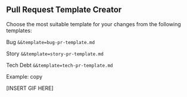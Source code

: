## Pull Request Template Creator

Choose the most suitable template for your changes from the following templates:

Bug
`&&template=bug-pr-template.md`

Story
`&&template=story-pr-template.md`

Tech Debt
`&&template=tech-pr-template.md`

Example: copy


[INSERT GIF HERE]

